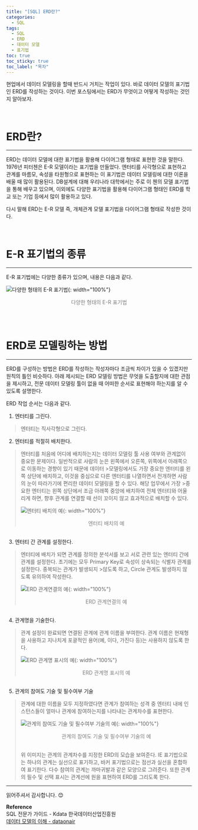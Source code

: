 ```yaml
---
title: "[SQL] ERD란?"
categories:
  - SQL
tags:
  - SQL
  - ERD
  - 데이터 모델
  - 표기법
toc: true
toc_sticky: true
toc_label: "목차"
---
```


현업에서 데이터 모델링을 할때 반드시 거치는 작업이 있다. 바로 데이터 모델의 표기법인 ERD를 작성하는 것이다. 이번 포스팅에서는 ERD가 무엇이고 어떻게 작성하는 것인지 알아보자.

<br>

# ERD란?
---
ERD는 데이터 모델에 대한 표기법을 활용해 다이어그램 형태로 표현한 것을 말한다. 1976년 피터첸은 E-R 모델이라는 표기법을 만들었다. 엔터티를 사각형으로 표현하고 관계를 마름모, 속성을 타원형으로 표현하는 이 표기법은 데이터 모델링에 대한 이론을 배울 때 많이 활용된다. DB설계에 대해 우리나라 대학에서는 주로 이 첸의 모델 표기법을 통해 배우고 있으며, 이외에도 다양한 표기법을 활용해 다이어그램 형태인 ERD를 학교 또는 기업 등에서 많이 활용하고 있다.

다시 말해 ERD는 E-R 모델 즉, 개체관계 모델 표기법을 다이어그램 형태로 작성한 것이다.

<br>

# E-R 표기법의 종류
---
E-R 표기법에는 다양한 종류가 있으며, 내용은 다음과 같다.

![다양한 형태의 E-R 표기법](/blog/assets/img/posts/20220808/er-type.png "다양한 형태의 E-R 표기법"){: width="100%"}
<div style="color: gray; text-align: center; margin-bottom: 30px;">다양한 형태의 E-R 표기법</div>

<br>

# ERD로 모델링하는 방법
---
ERD를 구성하는 방법은 ERD를 작성하는 작성자마다 조금씩 차이가 있을 수 있겠지만 원칙의 틀인 비슷하다. 아래 제시되는 ERD 모델링 방법은 무엇을 도출할지에 대한 관점을 제시하고, 전문 데이터 모델링 툴이 없을 때 어떠한 순서로 표현해야 하는지를 알 수 있도록 설명한다.

ERD 작업 순서는 다음과 같다.
1. 엔터티를 그린다.
  >엔터티는 직사각형으로 그린다.
2. 엔터티를 적절히 배치한다.
  >엔터티를 처음에 어디에 배치하는지는 데이터 모델링 툴 사용 여부와 관계없이 중요한 문제이다. 일반적으로 사람의 눈은 왼쪽에서 오른쪽, 위쪽에서 아래쪽으로 이동하는 경향이 있기 때문에 데이터 >모델링에서도 가장 중요한 엔터티를 왼쪽 상단에 배치하고, 이것을 중심으로 다른 엔터티를 나열하면서 전개하면 사람의 눈이 따라가기에 편리한 데이터 모델링을 할 수 있다. 해당 업무에서 가장 >중요한 엔터티는 왼쪽 상단에서 조금 아래쪽 중앙에 배치하여 전체 엔터티와 어울리게 하면, 향후 관계를 연결할 때 선이 꼬이지 않고 효과적으로 배치할 수 있다.
  >
  >![엔터티 배치의 예](/blog/assets/img/posts/20220808/place-entity.png "엔터티 배치의 예"){: width="100%"}
  ><div style="color: gray; text-align: center; margin-bottom: 30px;">엔터티 배치의 예</div>
3. 엔터티 간 관계를 설정한다.
  >엔터티에 배치가 되면 관계를 정의한 분석서를 보고 서로 관련 있는 엔터티 간에 관계를 설정한다. 초기에는 모두 Primary Key로 속성이 상속되는 식별자 관계를 설정한다. 중복되는 관계가 발생되지 >않도록 하고, Circle 관계도 발생하지 않도록 유의하여 작성한다.
  >
  >![ERD 관계연결의 예](/blog/assets/img/posts/20220808/erd-relation-connect.png "ERD 관계연결의 예"){: width="100%"}
  ><div style="color: gray; text-align: center; margin-bottom: 30px;">ERD 관계연결의 예</div>
4. 관계명을 기술한다.
  >관계 설정이 완료되면 연결된 관계에 관계 이름을 부여한다. 관계 이름은 현재형을 사용하고 지나치게 포괄적인 용어(예, 이다, 가진다 등)는 사용하지 않도록 한다.
  >
  >![ERD 관계명 표시의 예](/blog/assets/img/posts/20220808/erd-relation-name-mark.png "ERD 관계명 표시의 예"){: width="100%"}
  ><div style="color: gray; text-align: center; margin-bottom: 30px;">ERD 관계명 표시의 예</div>

5. 관계의 참여도 기술 및 필수여부 기술
  >관계에 대한 이름을 모두 지정하였다면 관계가 참여하는 성격 중 엔터티 내에 인스턴스들이 얼마나 관계에 참여하는지를 나타내는 관계차수를 표현한다.
  >
  >![관계의 참여도 기술 및 필수여부 기술의 예](/blog/assets/img/posts/20220808/erd-relational-order-and-selectivity-display.png "관계의 참여도 기술 및 필수여부 기술의 예"){: width="100%"}
  ><div style="color: gray; text-align: center; margin-bottom: 30px;">관계의 참여도 기술 및 필수여부 기술의 예</div>
  >위 이미지는 관계의 관계차수를 지정한 ERD의 모습을 보여준다. IE 표기법으로는 하나의 관계는 실선으로 표기하고, 바커 표기법으로는 점선과 실선을 혼합하여 표기한다. 다수 참여의 관계는 까마귀발과 같은 모양으로 그려준다. 또한 관계의 필수 및 선택 표시는 관계선에 원을 표현하여 ERD를 그리도록 한다.

---

읽어주셔서 감사합니다. 😊

__Reference__  
SQL 전문가 가이드 - Kdata 한국데이터산업진흥원  
[데이터 모델의 이해 - dataonair](https://dataonair.or.kr/db-tech-reference/d-guide/sql/?mod=document&uid=330)